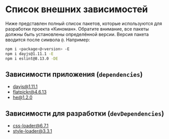 # Список внешних зависимостей

Ниже представлен полный список пакетов, которые используются для разработки проекта «Киноман». Обратите внимание, все пакеты должны быть установлены определённой версии. Версия пакета вводится после символа `@`. Например:

```bash
npm i <package>@<version> -E
npm i dayjs@1.11.1 -E
npm i eslint@8.13.0 -DE
```

## Зависимости приложения (`dependencies`)

- dayjs@1.11.1
- flatpickr@4.6.13
- he@1.2.0

## Зависимости для разработки (`devDependencies`)

<!-- - eslint@8.13.0 -->
<!-- - eslint-config-htmlacademy@5.1.2 -->
<!-- - webpack@5.72.0 -->
<!-- - webpack-cli@4.9.2 -->
<!-- - webpack-dev-server@4.8.1 -->
<!-- - copy-webpack-plugin@10.2.4 -->
<!-- - @babel/core@7.17.9
- @babel/preset-env@7.16.11
- babel-loader@8.2.4 -->
- css-loader@6.7.1
- style-loader@3.3.1
